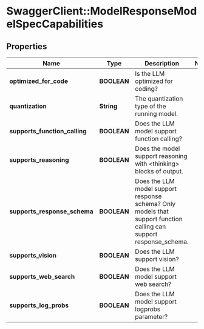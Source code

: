 # SwaggerClient::ModelResponseModelSpecCapabilities

## Properties
Name | Type | Description | Notes
------------ | ------------- | ------------- | -------------
**optimized_for_code** | **BOOLEAN** | Is the LLM optimized for coding? | 
**quantization** | **String** | The quantization type of the running model. | 
**supports_function_calling** | **BOOLEAN** | Does the LLM model support function calling? | 
**supports_reasoning** | **BOOLEAN** | Does the model support reasoning with &lt;thinking&gt; blocks of output. | 
**supports_response_schema** | **BOOLEAN** | Does the LLM model support response schema? Only models that support function calling can support response_schema. | 
**supports_vision** | **BOOLEAN** | Does the LLM support vision? | 
**supports_web_search** | **BOOLEAN** | Does the LLM model support web search? | 
**supports_log_probs** | **BOOLEAN** | Does the LLM model support logprobs parameter? | 

